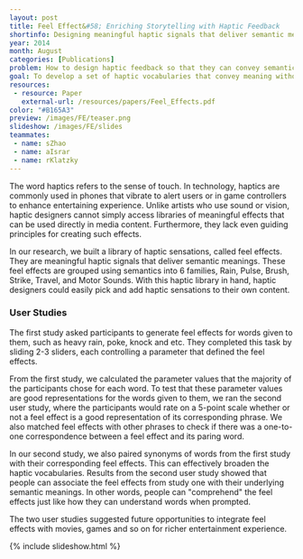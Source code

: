 ```yaml
---
layout: post
title: Feel Effect&#58; Enriching Storytelling with Haptic Feedback
shortinfo: Designing meaningful haptic signals that deliver semantic meanings.
year: 2014
month: August
categories: [Publications]
problem: How to design haptic feedback so that they can convey semantic meaning to users?
goal: To develop a set of haptic vocabularies that convey meaning without visual or auditory information.
resources:
 - resource: Paper
   external-url: /resources/papers/Feel_Effects.pdf
color: "#B165A3"
preview: /images/FE/teaser.png
slideshow: /images/FE/slides
teammates:
 - name: sZhao
 - name: aIsrar
 - name: rKlatzky
---
```


The word haptics refers to the sense of touch. In technology, haptics are commonly used in phones that vibrate to alert users or in game controllers to enhance entertaining experience. Unlike artists who use sound or vision, haptic designers cannot simply access libraries of meaningful effects that can be used directly in media content. Furthermore, they lack even guiding principles for creating such effects.

In our research, we built a library of haptic sensations, called feel effects. They are meaningful haptic signals that deliver semantic meanings. These feel effects are grouped using semantics into 6 families, Rain, Pulse, Brush, Strike, Travel, and Motor Sounds. With this haptic library in hand, haptic designers could easily pick and add haptic sensations to their own content.

### User Studies
The first study asked participants to generate feel effects for words given to them, such as heavy rain, poke, knock and etc. They completed this task by sliding 2-3 sliders, each controlling a parameter that defined the feel effects.

From the first study, we calculated the parameter values that the majority of the participants chose for each word. To test that these parameter values are good representations for the words given to them, we ran the second user study, where the participants would rate on a 5-point scale whether or not a feel effect is a good representation of its corresponding phrase. We also matched feel effects with other phrases to check if there was a one-to-one correspondence between a feel effect and its paring word.

In our second study, we also paired synonyms of words from the first study with their corresponding feel effects. This can effectively broaden the haptic vocabularies. Results from the second user study showed that people can associate the feel effects from study one with their underlying semantic meanings. In other words, people can "comprehend" the feel effects just like how they can understand words when prompted.

The two user studies suggested future opportunities to integrate feel effects with movies, games and so on for richer entertainment experience.


{% include slideshow.html %}
